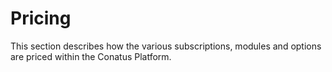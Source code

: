 # Pricing

This section describes how the various subscriptions, modules and options are priced within the Conatus Platform.
